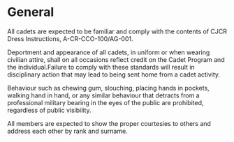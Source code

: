 # General

All cadets are expected to be familiar and comply with the contents of CJCR Dress Instructions, A-CR-CCO-100/AG-001.

Deportment and appearance of all cadets, in uniform or when wearing civilian attire, shall on all occasions reflect credit on the Cadet Program and the individual.Failure to comply with these standards will result in disciplinary action that may lead to being sent home from a cadet activity.

Behaviour such as chewing gum, slouching, placing hands in pockets, walking hand in hand, or any similar behaviour that detracts from a professional military bearing in the eyes of the public are prohibited, regardless of public visibility.

All members are expected to show the proper courtesies to others and address each other by rank and surname.

